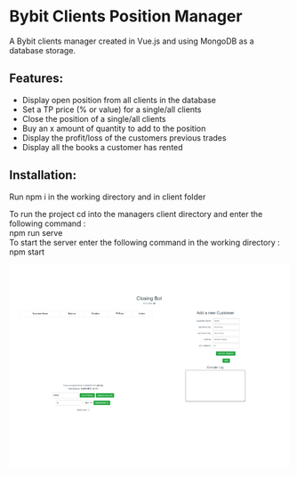 # Bybit Clients Position Manager
A Bybit clients manager created in Vue.js and using MongoDB as a database storage.

## **Features**:
- Display open position from all clients in the database
- Set a TP price (% or value) for a single/all clients
- Close the position of a single/all clients
- Buy an x amount of quantity to add to the position
- Display the profit/loss of the customers previous trades
- Display all the books a customer has rented

## **Installation**:
Run npm i in the working directory and in client folder

To run the project cd into the managers client directory and enter the following command :<br/> npm run serve<br/>To start the server enter the following command in the working directory :<br/>npm start

![Design preview for the Manager](./design/desktop-preview.png)